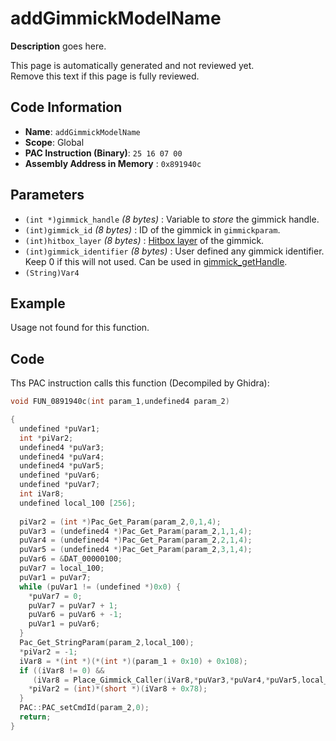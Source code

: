 # addGimmickModelName

**Description** goes here.

This page is automatically generated and not reviewed yet.<br>Remove this text if this page is fully reviewed.

## Code Information

- **Name**: `addGimmickModelName`
- **Scope**: Global
- **PAC Instruction (Binary)**: `25 16 07 00`
- **Assembly Address in Memory** : `0x891940c`

## Parameters

- `(int *)gimmick_handle` *(8 bytes)* : Variable to *store* the gimmick handle.
- `(int)gimmick_id` *(8 bytes)* : ID of the gimmick in `gimmickparam`.
- `(int)hitbox_layer` *(8 bytes)* : [Hitbox layer](./guide/reference-table.md#hitbox-layers) of the gimmick.
- `(int)gimmick_identifier` *(8 bytes)* : User defined any gimmick identifier. Keep 0 if this will not used. Can be used in [gimmick_getHandle](./gimmick_gethandle.md).
- `(String)Var4`

## Example

Usage not found for this function.

## Code

Ths PAC instruction calls this function (Decompiled by Ghidra):

```c
void FUN_0891940c(int param_1,undefined4 param_2)

{
  undefined *puVar1;
  int *piVar2;
  undefined4 *puVar3;
  undefined4 *puVar4;
  undefined4 *puVar5;
  undefined *puVar6;
  undefined *puVar7;
  int iVar8;
  undefined local_100 [256];
  
  piVar2 = (int *)Pac_Get_Param(param_2,0,1,4);
  puVar3 = (undefined4 *)Pac_Get_Param(param_2,1,1,4);
  puVar4 = (undefined4 *)Pac_Get_Param(param_2,2,1,4);
  puVar5 = (undefined4 *)Pac_Get_Param(param_2,3,1,4);
  puVar6 = &DAT_00000100;
  puVar7 = local_100;
  puVar1 = puVar7;
  while (puVar1 != (undefined *)0x0) {
    *puVar7 = 0;
    puVar7 = puVar7 + 1;
    puVar6 = puVar6 + -1;
    puVar1 = puVar6;
  }
  Pac_Get_StringParam(param_2,local_100);
  *piVar2 = -1;
  iVar8 = *(int *)(*(int *)(param_1 + 0x10) + 0x108);
  if ((iVar8 != 0) &&
     (iVar8 = Place_Gimmick_Caller(iVar8,*puVar3,*puVar4,*puVar5,local_100), iVar8 != 0)) {
    *piVar2 = (int)*(short *)(iVar8 + 0x78);
  }
  PAC::PAC_setCmdId(param_2,0);
  return;
}
```

